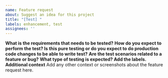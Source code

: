 ```yaml
---
name: Feature request
about: Suggest an idea for this project
title: "[Test] "
labels: enhancement, test
assignees: ''
---
```


**What is the requirements that needs to be tested?**
**How do you expect to perform the test? Is this pure testing or do you expect to do production code changes to be able to write test?**
**Are the test scenarios related to a feature or bug?**
**What type of testing is expected? Add the labels.**
**Additional context**
Add any other context or screenshots about the feature request here.
